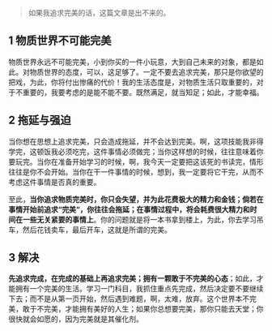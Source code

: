 
> 如果我追求完美的话，这篇文章是出不来的。

## **1 物质世界不可能完美**

物质世界永远不可能完美，小到你买的一件小玩意，大到自己未来的对象，都是如此。对物质世界的态度，可以，这足够了。一定不要去追求完美，那只是你欲望的把戏，为此，你将付出惨痛的代价！我的生活态度是，对物质生活只取重要的，对于不重要的，我要考虑的是能不能不要。既然满足，就当知足；如此，才能幸福。

## **2 拖延与强迫**

当你想在思想上追求完美，只会造成拖延，并不会达到完美。啊，这项技能我非得学完，这顿饭我必须吃完，这件事情必须做完；当你这样想的时候，往往意味着你要玩完。当你在准备开始学习的时候，啊，我今天一定要把这该死的书读完，情形往往是你不会开始。当你在干一件事情的时候，想到，我一定要将它干完，从而不考虑这件事情是否真的重要。

至此，**当你追求物质完美时，你只会失望，并为此花费极大的精力和金钱；倘若在事情开始前追求“完美“，你往往会拖延；在事情过程中，将会耗费很大精力和时间在一些无关紧要的事情上**。你的问题就是将一本书拿到楼上，为此，你去学习吊车，然后花钱卖车，最后开车，这就是所谓的完美。

## **3 解决**

**先追求完成，在完成的基础上再追求完美；拥有一颗敢于不完美的心态**；如此，才能拥有一个完美的生活。学习一门科目，我抓住重点先完成，然后决定要不要继续下去；而不是从第一页开始，然后遇到难题，啊，太难，放弃。这个世界本不完美，敢于不完美，才能拥有美好的人生；如果你总想要完美，那你只能去天堂；你很快就会如愿的，因为完美就是其催化剂。